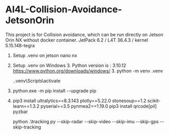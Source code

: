 # AI4L-Collision-Avoidance-JetsonOrin
This project is for Collision avoidance, which can be run directly on Jetson Orin NX without docker container.
JetPack 6.2 / L4T 36.4.3 / kernel 5.15.148-tegra

1. Setup .venv on jetson nano nx 

2. Setup .venv on Windows
   3. Python version is : 3.10.12
      https://www.python.org/downloads/windows/
      3. 
   python -m venv .venv
   
   .\.venv\Scripts\activate
3. 
   python.exe -m pip install --upgrade pip
4. 
   pip3 install ultralytics==8.3.143 plotly==5.22.0 stonesoup==1.2 scikit-learn==1.3.2 pyserial==3.5 pynmea2==1.19.0
   pip3 install qrcode[pil] pyzbar

   python .\tracking.py --skip-radar --skip-video --skip-imu --skip-gps --skip-tracking
